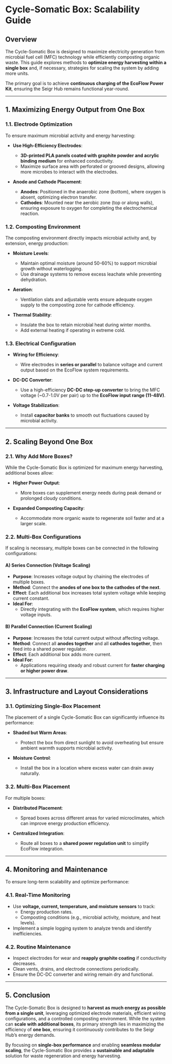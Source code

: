 # **Cycle-Somatic Box: Scalability Guide**

## **Overview**

The Cycle-Somatic Box is designed to maximize electricity generation from microbial fuel cell (MFC) technology while efficiently composting organic waste. This guide explores methods to **optimize energy harvesting within a single box** and, if necessary, strategies for scaling the system by adding more units.

The primary goal is to achieve **continuous charging of the EcoFlow Power Kit**, ensuring the Seigr Hub remains functional year-round.

---

## **1. Maximizing Energy Output from One Box**

### **1.1. Electrode Optimization**

To ensure maximum microbial activity and energy harvesting:

- **Use High-Efficiency Electrodes**:
  - **3D-printed PLA panels coated with graphite powder and acrylic binding medium** for enhanced conductivity.
  - Maximize surface area with perforated or grooved designs, allowing more microbes to interact with the electrodes.

- **Anode and Cathode Placement**:
  - **Anodes**: Positioned in the anaerobic zone (bottom), where oxygen is absent, optimizing electron transfer.
  - **Cathodes**: Mounted near the aerobic zone (top or along walls), ensuring exposure to oxygen for completing the electrochemical reaction.

### **1.2. Composting Environment**

The composting environment directly impacts microbial activity and, by extension, energy production:

- **Moisture Levels**:
  - Maintain optimal moisture (around 50-60%) to support microbial growth without waterlogging.
  - Use drainage systems to remove excess leachate while preventing dehydration.

- **Aeration**:
  - Ventilation slats and adjustable vents ensure adequate oxygen supply to the composting zone for cathode efficiency.

- **Thermal Stability**:
  - Insulate the box to retain microbial heat during winter months.
  - Add external heating if operating in extreme cold.

### **1.3. Electrical Configuration**

- **Wiring for Efficiency**:
  - Wire electrodes in **series or parallel** to balance voltage and current output based on the EcoFlow system requirements.

- **DC-DC Converter**:
  - Use a high-efficiency **DC-DC step-up converter** to bring the MFC voltage (~0.7-1.0V per pair) up to the **EcoFlow input range (11-48V)**.

- **Voltage Stabilization**:
  - Install **capacitor banks** to smooth out fluctuations caused by microbial activity.

---

## **2. Scaling Beyond One Box**

### **2.1. Why Add More Boxes?**

While the Cycle-Somatic Box is optimized for maximum energy harvesting, additional boxes allow:

- **Higher Power Output**:
  - More boxes can supplement energy needs during peak demand or prolonged cloudy conditions.

- **Expanded Composting Capacity**:
  - Accommodate more organic waste to regenerate soil faster and at a larger scale.

### **2.2. Multi-Box Configurations**

If scaling is necessary, multiple boxes can be connected in the following configurations:

#### **A) Series Connection (Voltage Scaling)**

- **Purpose**: Increases voltage output by chaining the electrodes of multiple boxes.
- **Method**: Connect the **anodes of one box to the cathodes of the next**.
- **Effect**: Each additional box increases total system voltage while keeping current constant.
- **Ideal For**:
  - Directly integrating with the **EcoFlow system**, which requires higher voltage inputs.

#### **B) Parallel Connection (Current Scaling)**

- **Purpose**: Increases the total current output without affecting voltage.
- **Method**: Connect all **anodes together** and all **cathodes together**, then feed into a shared power regulator.
- **Effect**: Each additional box adds more current.
- **Ideal For**:
  - Applications requiring steady and robust current for **faster charging or higher power draw**.

---

## **3. Infrastructure and Layout Considerations**

### **3.1. Optimizing Single-Box Placement**

The placement of a single Cycle-Somatic Box can significantly influence its performance:

- **Shaded but Warm Areas**:
  - Protect the box from direct sunlight to avoid overheating but ensure ambient warmth supports microbial activity.

- **Moisture Control**:
  - Install the box in a location where excess water can drain away naturally.

### **3.2. Multi-Box Placement**

For multiple boxes:

- **Distributed Placement**:
  - Spread boxes across different areas for varied microclimates, which can improve energy production efficiency.

- **Centralized Integration**:
  - Route all boxes to a **shared power regulation unit** to simplify EcoFlow integration.

---

## **4. Monitoring and Maintenance**

To ensure long-term scalability and optimize performance:

### **4.1. Real-Time Monitoring**

- Use **voltage, current, temperature, and moisture sensors** to track:
  - Energy production rates.
  - Composting conditions (e.g., microbial activity, moisture, and heat levels).
- Implement a simple logging system to analyze trends and identify inefficiencies.

### **4.2. Routine Maintenance**

- Inspect electrodes for wear and **reapply graphite coating** if conductivity decreases.
- Clean vents, drains, and electrode connections periodically.
- Ensure the DC-DC converter and wiring remain dry and functional.

---

## **5. Conclusion**

The Cycle-Somatic Box is designed to **harvest as much energy as possible from a single unit**, leveraging optimized electrode materials, efficient wiring configurations, and a controlled composting environment. While the system can **scale with additional boxes**, its primary strength lies in maximizing the efficiency of **one box**, ensuring it continuously contributes to the Seigr Hub’s energy demands.

By focusing on **single-box performance** and enabling **seamless modular scaling**, the Cycle-Somatic Box provides a **sustainable and adaptable** solution for waste regeneration and energy harvesting.
